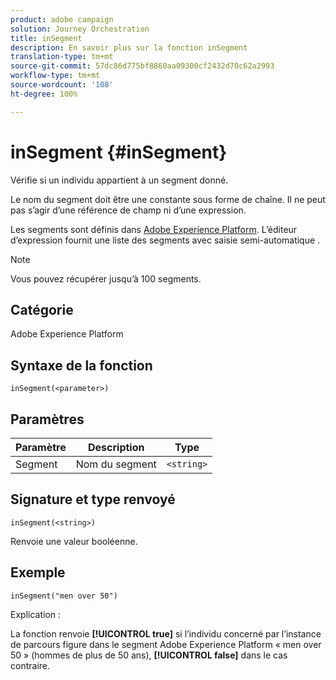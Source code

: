 ```yaml
---
product: adobe campaign
solution: Journey Orchestration
title: inSegment
description: En savoir plus sur la fonction inSegment
translation-type: tm+mt
source-git-commit: 57dc86d775bf8860aa09300cf2432d70c62a2993
workflow-type: tm+mt
source-wordcount: '108'
ht-degree: 100%

---
```



# inSegment {#inSegment}

Vérifie si un individu appartient à un segment donné.

Le nom du segment doit être une constante sous forme de chaîne. Il ne peut pas s’agir d’une référence de champ ni d’une expression.

Les segments sont définis dans [Adobe Experience Platform](https://platform.adobe.com/segment/overview). L’éditeur d’expression fournit une liste des segments avec saisie semi-automatique .

>[!NOTE]
>
>Vous pouvez récupérer jusqu’à 100 segments.

## Catégorie

Adobe Experience Platform

## Syntaxe de la fonction

`inSegment(<parameter>)`

## Paramètres

| Paramètre | Description | Type |
|--- |--- |--- |
| Segment | Nom du segment | `<string>` |

## Signature et type renvoyé

`inSegment(<string>)`

Renvoie une valeur booléenne.

## Exemple

`inSegment("men over 50")`

Explication :

La fonction renvoie **[!UICONTROL true]** si l’individu concerné par l’instance de parcours figure dans le segment Adobe Experience Platform « men over 50 » (hommes de plus de 50 ans), **[!UICONTROL false]** dans le cas contraire.
